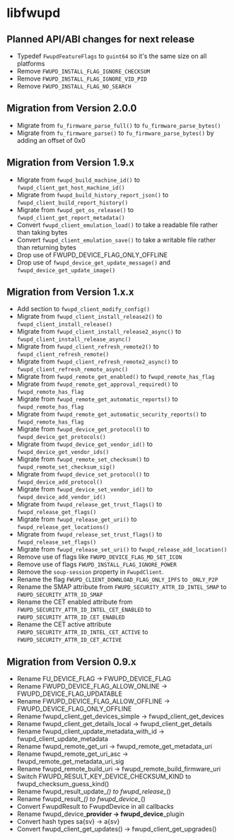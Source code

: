 # libfwupd

## Planned API/ABI changes for next release

* Typedef `FwupdFeatureFlags` to `guint64` so it's the same size on all platforms
* Remove `FWUPD_INSTALL_FLAG_IGNORE_CHECKSUM`
* Remove `FWUPD_INSTALL_FLAG_IGNORE_VID_PID`
* Remove `FWUPD_INSTALL_FLAG_NO_SEARCH`

## Migration from Version 2.0.0

* Migrate from `fu_firmware_parse_full()` to `fu_firmware_parse_bytes()`
* Migrate from `fu_firmware_parse()` to `fu_firmware_parse_bytes()` by adding an offset of 0x0

## Migration from Version 1.9.x

* Migrate from `fwupd_build_machine_id()` to `fwupd_client_get_host_machine_id()`
* Migrate from `fwupd_build_history_report_json()` to `fwupd_client_build_report_history()`
* Migrate from `fwupd_get_os_release()` to `fwupd_client_get_report_metadata()`
* Convert `fwupd_client_emulation_load()` to take a readable file rather than taking bytes
* Convert `fwupd_client_emulation_save()` to take a writable file rather than returning bytes
* Drop use of FWUPD_DEVICE_FLAG_ONLY_OFFLINE
* Drop use of `fwupd_device_get_update_message()` and `fwupd_device_get_update_image()`

## Migration from Version 1.x.x

* Add section to `fwupd_client_modify_config()`
* Migrate from `fwupd_client_install_release2()` to `fwupd_client_install_release()`
* Migrate from `fwupd_client_install_release2_async()` to `fwupd_client_install_release_async()`
* Migrate from `fwupd_client_refresh_remote2()` to `fwupd_client_refresh_remote()`
* Migrate from `fwupd_client_refresh_remote2_async()` to `fwupd_client_refresh_remote_async()`
* Migrate from `fwupd_remote_get_enabled()` to `fwupd_remote_has_flag`
* Migrate from `fwupd_remote_get_approval_required()` to `fwupd_remote_has_flag`
* Migrate from `fwupd_remote_get_automatic_reports()` to `fwupd_remote_has_flag`
* Migrate from `fwupd_remote_get_automatic_security_reports()` to `fwupd_remote_has_flag`
* Migrate from `fwupd_device_get_protocol()` to `fwupd_device_get_protocols()`
* Migrate from `fwupd_device_get_vendor_id()` to `fwupd_device_get_vendor_ids()`
* Migrate from `fwupd_remote_set_checksum()` to `fwupd_remote_set_checksum_sig()`
* Migrate from `fwupd_device_set_protocol()` to `fwupd_device_add_protocol()`
* Migrate from `fwupd_device_set_vendor_id()` to `fwupd_device_add_vendor_id()`
* Migrate from `fwupd_release_get_trust_flags()` to `fwupd_release_get_flags()`
* Migrate from `fwupd_release_get_uri()` to `fwupd_release_get_locations()`
* Migrate from `fwupd_release_set_trust_flags()` to `fwupd_release_set_flags()`
* Migrate from `fwupd_release_set_uri()` to `fwupd_release_add_location()`
* Remove use of flags like `FWUPD_DEVICE_FLAG_MD_SET_ICON`
* Remove use of flags `FWUPD_INSTALL_FLAG_IGNORE_POWER`
* Remove the `soup-session` property in `FwupdClient`.
* Rename the flag `FWUPD_CLIENT_DOWNLOAD_FLAG_ONLY_IPFS` to `_ONLY_P2P`
* Rename the SMAP attribute from `FWUPD_SECURITY_ATTR_ID_INTEL_SMAP` to `FWUPD_SECURITY_ATTR_ID_SMAP`
* Rename the CET enabled attribute from `FWUPD_SECURITY_ATTR_ID_INTEL_CET_ENABLED` to `FWUPD_SECURITY_ATTR_ID_CET_ENABLED`
* Rename the CET active attribute `FWUPD_SECURITY_ATTR_ID_INTEL_CET_ACTIVE` to `FWUPD_SECURITY_ATTR_ID_CET_ACTIVE`

## Migration from Version 0.9.x

* Rename FU_DEVICE_FLAG -> FWUPD_DEVICE_FLAG
* Rename FWUPD_DEVICE_FLAG_ALLOW_ONLINE -> FWUPD_DEVICE_FLAG_UPDATABLE
* Rename FWUPD_DEVICE_FLAG_ALLOW_OFFLINE -> FWUPD_DEVICE_FLAG_ONLY_OFFLINE
* Rename fwupd_client_get_devices_simple -> fwupd_client_get_devices
* Rename fwupd_client_get_details_local -> fwupd_client_get_details
* Rename fwupd_client_update_metadata_with_id -> fwupd_client_update_metadata
* Rename fwupd_remote_get_uri -> fwupd_remote_get_metadata_uri
* Rename fwupd_remote_get_uri_asc -> fwupd_remote_get_metadata_uri_sig
* Rename fwupd_remote_build_uri -> fwupd_remote_build_firmware_uri
* Switch FWUPD_RESULT_KEY_DEVICE_CHECKSUM_KIND to fwupd_checksum_guess_kind()
* Rename fwupd_result_update_*() to fwupd_release_*()
* Rename fwupd_result_*() to fwupd_device_*()
* Convert FwupdResult to FwupdDevice in all callbacks
* Rename fwupd_device_**provider -> fwupd_device**_plugin
* Convert hash types sa{sv} -> a{sv}
* Convert fwupd_client_get_updates() -> fwupd_client_get_upgrades()
